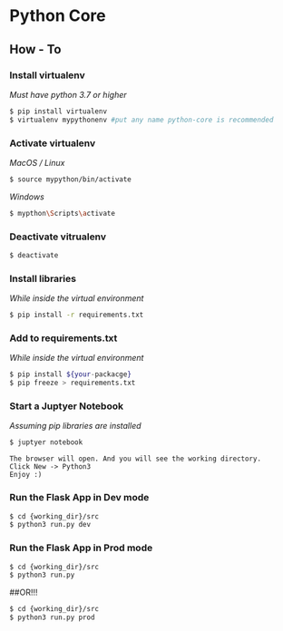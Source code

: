 # Python Core

## How - To

### Install virtualenv
*Must have python 3.7 or higher*

```bash
$ pip install virtualenv
$ virtualenv mypythonenv #put any name python-core is recommended
```
### Activate virtualenv
*MacOS / Linux*
```bash
$ source mypython/bin/activate
```
*Windows*
```bash
$ mypthon\Scripts\activate
```

### Deactivate vitrualenv

```bash
$ deactivate
```
### Install libraries
*While inside the virtual environment*
```bash
$ pip install -r requirements.txt
```

### Add to requirements.txt
*While inside the virtual environment*
```bash
$ pip install ${your-packacge}
$ pip freeze > requirements.txt
```

### Start a Juptyer Notebook
*Assuming pip libraries are installed*
```bash
$ juptyer notebook
```
    The browser will open. And you will see the working directory.
    Click New -> Python3 
    Enjoy :)

### Run the Flask App in Dev mode
```bash
$ cd {working_dir}/src
$ python3 run.py dev
```
### Run the Flask App in Prod mode
```bash
$ cd {working_dir}/src
$ python3 run.py
```
##OR!!!
```bash
$ cd {working_dir}/src
$ python3 run.py prod
```
